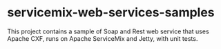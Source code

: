 servicemix-web-services-samples
===============================

This project contains a sample of Soap and Rest web service that uses Apache CXF, runs on Apache ServiceMix and Jetty, with unit tests.
